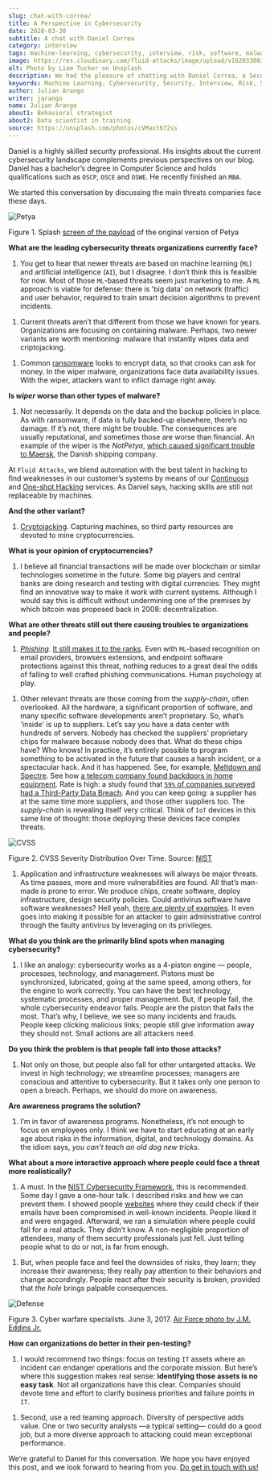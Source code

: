 ```yaml
---
slug: chat-with-correa/
title: A Perspective in Cybersecurity
date: 2020-03-30
subtitle: A chat with Daniel Correa
category: interview
tags: machine-learning, cybersecurity, interview, risk, software, malware
image: https://res.cloudinary.com/fluid-attacks/image/upload/v1620330831/blog/chat-with-correa/cover_htrl0g.webp
alt: Photo by Liam Tucker on Unsplash
description: We had the pleasure of chatting with Daniel Correa, a Security Expert who shared his views on current threats, human factors in cybersecurity, and technology.
keywords: Machine Learning, Cybersecurity, Security, Interview, Risk, Software, Ethical Hacking, Pentesting
author: Julian Arango
writer: jarango
name: Julian Arango
about1: Behavioral strategist
about2: Data scientist in training.
source: https://unsplash.com/photos/cVMaxt672ss
---
```


<div class="blog-questions">

Daniel is a highly skilled security professional. His insights about the
current cybersecurity landscape complements previous perspectives on our
blog. Daniel has a bachelor’s degree in Computer Science and holds
qualifications such as `OSCP`, `OSCE` and `OSWE`. He recently finished
an `MBA`.

We started this conversation by discussing the main threats companies
face these days.

<div class="imgblock">

![Petya](https://res.cloudinary.com/fluid-attacks/image/upload/v1620330830/blog/chat-with-correa/petya_srfstk.webp)

<div class="title">

Figure 1. Splash [screen of the
payload](https://commons.wikimedia.org/wiki/File:2017_Petya_cyberattack_screenshot.jpg)
of the original version of Petya

</div>

</div>

**What are the leading cybersecurity threats organizations currently
face?**

1. You get to hear that newer threats are based on machine learning
    (`ML`) and artificial intelligence (`AI`), but I disagree. I don’t
    think this is feasible for now. Most of those `ML`-based threats
    seem just marketing to me. A `ML` approach is viable for defense:
    there is 'big data' on network (traffic) and user behavior, required
    to train smart decision algorithms to prevent incidents.

<!-- end list -->

1. Current threats aren’t that different from those we have known for
    years. Organizations are focusing on containing malware. Perhaps,
    two newer variants are worth mentioning: malware that instantly
    wipes data and criptojacking.

<!-- end list -->

1. Common [ransomware](../ransomware/) looks to encrypt data, so that
    crooks can ask for money. In the wiper malware, organizations face
    data availability issues. With the wiper, attackers want to inflict
    damage right away.

**Is *wiper* worse than other types of malware?**

1. Not necessarily. It depends on the data and the backup policies in
    place. As with ransomware, if data is fully backed-up elsewhere,
    there’s no damage. If it’s not, there might be trouble. The
    consequences are usually reputational, and sometimes those are worse
    than financial. An example of the wiper is the *NotPetya*, [which
    caused significant trouble to
    Maersk](https://www.forbes.com/sites/leemathews/2017/08/16/notpetya-ransomware-attack-cost-shipping-giant-maersk-over-200-million/#5aa1017f4f9a),
    the Danish shipping company.

At `Fluid Attacks`, we blend automation with the best talent in hacking
to find weaknesses in our customer’s systems by means of our
[Continuous](../../services/continuous-hacking/) and [One-shot
Hacking](../../services/one-shot-hacking/) services. As Daniel says,
hacking skills are still not replaceable by machines.

**And the other variant?**

1. [Cryptojacking](../cryptojacking-malware/). Capturing machines, so
    third party resources are devoted to mine cryptocurrencies.

**What is your opinion of cryptocurrencies?**

1. I believe all financial transactions will be made over blockchain or
    similar technologies sometime in the future. Some big players and
    central banks are doing research and testing with digital
    currencies. They might find an innovative way to make it work with
    current systems. Although I would say this is difficult without
    undermining one of the premises by which bitcoin was proposed back
    in 2008: decentralization.

**What are other threats still out there causing troubles to
organizations and people?**

1. [*Phishing*](../phishing/). [It still makes it to the
    ranks](https://www.thesslstore.com/blog/the-top-9-cyber-security-threats-that-will-ruin-your-day/).
    Even with `ML`-based recognition on email providers, browsers
    extensions, and endpoint software protections against this threat,
    nothing reduces to a great deal the odds of falling to well crafted
    phishing communications. Human psychology at play.

<!-- end list -->

1. Other relevant threats are those coming from the *supply-chain*,
    often overlooked. All the hardware, a significant proportion of
    software, and many specific software developments aren’t
    proprietary. So, what’s 'inside' is up to suppliers. Let’s say you
    have a data center with hundreds of servers. Nobody has checked the
    suppliers' proprietary chips for malware because nobody does that.
    What do these chips have? Who knows\! In practice, it’s entirely
    possible to program something to be activated in the future that
    causes a harsh incident, or a spectacular hack. And it has happened.
    See, for example, [Meltdown and
    Spectre](https://meltdownattack.com/). See how [a telecom company
    found backdoors in home
    equipment](https://www.bloomberg.com/news/articles/2019-04-30/vodafone-found-hidden-backdoors-in-huawei-equipment).
    Rate is high: a study found that [`59%` of companies surveyed had a
    Third-Party Data
    Breach](https://www.businesswire.com/news/home/20181115005665/en/Opus-Ponemon-Institute-Announce-Results-2018-Third-Party).
    And you can keep going: a supplier has at the same time more
    suppliers, and those other suppliers too. The *supply-chain* is
    revealing itself very critical. Think of `IoT` devices in this same
    line of thought: those deploying these devices face complex threats.

<div class="imgblock">

![CVSS](https://res.cloudinary.com/fluid-attacks/image/upload/v1620330830/blog/chat-with-correa/cvss_wbm484.webp)

<div class="title">

Figure 2. CVSS Severity Distribution Over Time. Source: [NIST](https://nvd.nist.gov/general/visualizations/vulnerability-visualizations/cvss-severity-distribution-over-time)

</div>

</div>

1. Application and infrastructure weaknesses will always be major
    threats. As time passes, more and more vulnerabilities are found.
    All that’s man-made is prone to error. We produce chips, create
    software, deploy infrastructure, design security policies. Could
    antivirus software have software weaknesses? Hell yeah, [there are
    plenty of
    examples](https://www.prnewswire.com/news-releases/consumers-file-class-action-lawsuit-against-symantec-for-defective-antivirus-software-300746568.html).
    It even goes into making it possible for an attacker to gain
    administrative control through the faulty antivirus by leveraging on
    its privileges.

**What do you think are the primarily blind spots when managing
cybersecurity?**

1. I like an analogy: cybersecurity works as a 4-piston engine —
    people, processes, technology, and management. Pistons must be
    synchronized, lubricated, going at the same speed, among others, for
    the engine to work correctly. You can have the best technology,
    systematic processes, and proper management. But, if people fail,
    the whole cybersecurity endeavor fails. People are the piston that
    fails the most. That’s why, I believe, we see so many incidents and
    frauds. People keep clicking malicious links; people still give
    information away they should not. Small actions are all attackers
    need.

**Do you think the problem is that people fall into those attacks?**

1. Not only on those, but people also fall for other untargeted
    attacks. We invest in high technology; we streamline processes;
    managers are conscious and attentive to cybersecurity. But it takes
    only one person to open a breach. Perhaps, we should do more on
    awareness.

**Are awareness programs the solution?**

1. I’m in favor of awareness programs. Nonetheless, it’s not enough to
    focus on employees only. I think we have to start educating at an
    early age about risks in the information, digital, and technology
    domains. As the idiom says, *you can’t teach an old dog new tricks*.

**What about a more interactive approach where people could face a
threat more realistically?**

1. A must. In the [NIST Cybersecurity
    Framework](https://www.nist.gov/cyberframework), this is
    recommended. Some day I gave a one-hour talk. I described risks and
    how we can prevent them. I showed people
    [websites](https://haveibeenpwned.com/) where they could check if
    their emails have been compromised in well-known incidents. People
    liked it and were engaged. Afterward, we ran a simulation where
    people could fall for a real attack. They didn’t know. A
    non-negligible proportion of attendees, many of them security
    professionals just fell. Just telling people what to do or not, is
    far from enough.

<!-- end list -->

1. But, when people face and feel the downsides of risks, they learn;
    they increase their awareness; they really pay attention to their
    behaviors and change accordingly. People react after their security
    is broken, provided that *the hole* brings palpable consequences.

<div class="imgblock">

![Defense](https://res.cloudinary.com/fluid-attacks/image/upload/v1620330831/blog/chat-with-correa/defense_y3aitn.webp)

<div class="title">

Figure 3. Cyber warfare specialists. June 3, 2017. [Air Force photo by J.M.
Eddins Jr.](https://media.defense.gov/2018/Mar/14/2001890169/-1/-1/0/180221-F-SK383-0012A.JPG)

</div>

</div>

**How can organizations do better in their pen-testing?**

1. I would recommend two things: focus on testing `IT` assets where an
    incident can endanger operations and the corporate mission. But
    here’s where this suggestion makes real sense: **identifying those
    assets is no easy task**. Not all organizations have this clear.
    Companies should devote time and effort to clarify business
    priorities and failure points in `IT`.

<!-- end list -->

1. Second, use a red teaming approach. Diversity of perspective adds
    value. One or two security analysts —a typical setting— could do a
    good job, but a more diverse approach to attacking could mean
    exceptional performance.

We’re grateful to Daniel for this conversation. We hope you have enjoyed
this post, and we look forward to hearing from you. [Do get in touch
with us\!](../../contact-us/)

</div>